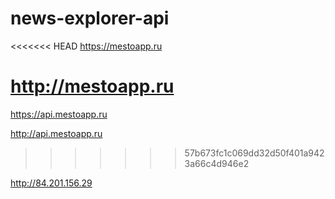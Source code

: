 # news-explorer-api

<<<<<<< HEAD
https://mestoapp.ru

http://mestoapp.ru
=======
https://api.mestoapp.ru

http://api.mestoapp.ru
>>>>>>> 57b673fc1c069dd32d50f401a9423a66c4d946e2

http://84.201.156.29
